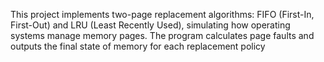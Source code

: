 This project implements two-page replacement algorithms: FIFO (First-In, First-Out) and LRU (Least Recently
Used), simulating how operating systems manage memory pages. The program calculates page faults and
outputs the final state of memory for each replacement policy
